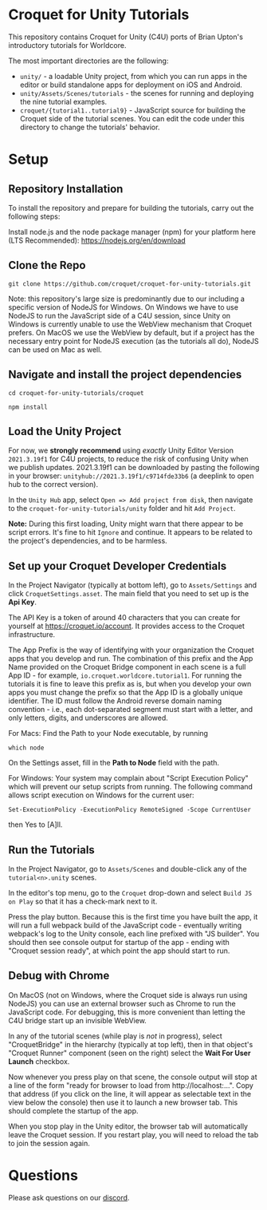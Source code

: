 # Croquet for Unity Tutorials

This repository contains Croquet for Unity (C4U) ports of Brian Upton's introductory tutorials for Worldcore.

The most important directories are the following:
* `unity/` - a loadable Unity project, from which you can run apps in the editor or build standalone apps for deployment on iOS and Android.
* `unity/Assets/Scenes/tutorials` - the scenes for running and deploying the nine tutorial examples.
* `croquet/{tutorial1..tutorial9}` - JavaScript source for building the Croquet side of the tutorial scenes.  You can edit the code under this directory to change the tutorials' behavior.

# Setup

## Repository Installation

To install the repository and prepare for building the tutorials, carry out the following steps:

Install node.js and the node package manager (npm) for your platform here (LTS Recommended): https://nodejs.org/en/download


## Clone the Repo

```
git clone https://github.com/croquet/croquet-for-unity-tutorials.git
```

Note: this repository's large size is predominantly due to our including a specific version of NodeJS for Windows.  On Windows we have to use NodeJS to run the JavaScript side of a C4U session, since Unity on Windows is currently unable to use the WebView mechanism that Croquet prefers.  On MacOS we use the WebView by default, but if a project has the necessary entry point for NodeJS execution (as the tutorials all do), NodeJS can be used on Mac as well.

## Navigate and install the project dependencies

```
cd croquet-for-unity-tutorials/croquet
```

```
npm install
```

## Load the Unity Project
For now, we **strongly recommend** using _exactly_ Unity Editor Version `2021.3.19f1` for C4U projects, to reduce the risk of confusing Unity when we publish updates. 2021.3.19f1 can be downloaded by pasting the following in your browser: `unityhub://2021.3.19f1/c9714fde33b6` (a deeplink to open hub to the correct version).

In the `Unity Hub` app, select `Open => Add project from disk`, then navigate to the `croquet-for-unity-tutorials/unity` folder and hit `Add Project`.

**Note:** During this first loading, Unity might warn that there appear to be script errors. It's fine to hit `Ignore` and continue.  It appears to be related to the project's dependencies, and to be harmless.

## Set up your Croquet Developer Credentials

In the Project Navigator (typically at bottom left), go to `Assets/Settings` and click `CroquetSettings.asset`.  The main field that you need to set up is the **Api Key**.

The API Key is a token of around 40 characters that you can create for yourself at https://croquet.io/account.  It provides access to the Croquet infrastructure.

The App Prefix is the way of identifying with your organization the Croquet apps that you develop and run.  The combination of this prefix and the App Name provided on the Croquet Bridge component in each scene is a full App ID - for example, `io.croquet.worldcore.tutorial1`.  For running the tutorials it is fine to leave this prefix as is, but when you develop your own apps you must change the prefix so that the App ID is a globally unique identifier.  The ID must follow the Android reverse domain naming convention - i.e., each dot-separated segment must start with a letter, and only letters, digits, and underscores are allowed.

For Macs: Find the Path to your Node executable, by running
```
which node
```
On the Settings asset, fill in the **Path to Node** field with the path.

For Windows: Your system may complain about "Script Execution Policy" which will prevent our setup scripts from running. The following command allows script execution on Windows for the current user:
```
Set-ExecutionPolicy -ExecutionPolicy RemoteSigned -Scope CurrentUser
```
then Yes to [A]ll.

## Run the Tutorials


In the Project Navigator, go to `Assets/Scenes` and double-click any of the `tutorial<n>.unity` scenes.

In the editor's top menu, go to the `Croquet` drop-down and select `Build JS on Play` so that it has a check-mark next to it.

Press the play button.  Because this is the first time you have built the app, it will run a full webpack build of the JavaScript code - eventually writing webpack's log to the Unity console, each line prefixed with "JS builder".  You should then see console output for startup of the app - ending with "Croquet session ready", at which point the app should start to run.

## Debug with Chrome

On MacOS (not on Windows, where the Croquet side is always run using NodeJS) you can use an external browser such as Chrome to run the JavaScript code.  For debugging, this is more convenient than letting the C4U bridge start up an invisible WebView.

In any of the tutorial scenes (while play is *not* in progress), select "CroquetBridge" in the hierarchy (typically at top left), then in that object's "Croquet Runner" component (seen on the right) select the **Wait For User Launch** checkbox.

Now whenever you press play on that scene, the console output will stop at a line of the form "ready for browser to load from http://localhost:...".  Copy that address (if you click on the line, it will appear as selectable text in the view below the console) then use it to launch a new browser tab.  This should complete the startup of the app.

When you stop play in the Unity editor, the browser tab will automatically leave the Croquet session.  If you restart play, you will need to reload the tab to join the session again.

# Questions
Please ask questions on our [discord](https://croquet.io/discord).

